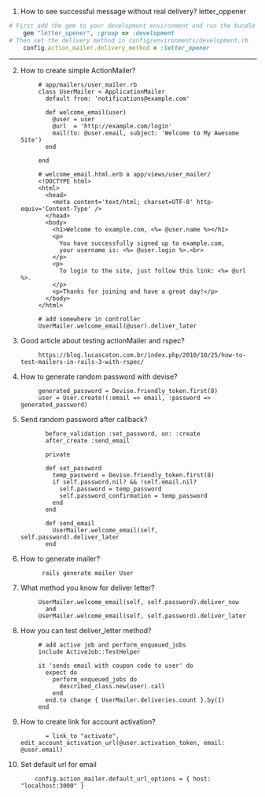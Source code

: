 1. How to see successful message without real delivery? letter_oppener
```ruby
# First add the gem to your development environment and run the bundle command to install it.
    gem "letter_opener", :group => :development
# Then set the delivery method in config/environments/development.rb
    config.action_mailer.delivery_method = :letter_opener
```
___
2. How to create simple ActionMailer? 
      
            # app/mailers/user_mailer.rb
            class UserMailer < ApplicationMailer
              default from: 'notifications@example.com'

              def welcome_email(user)
                @user = user
                @url  = 'http://example.com/login'
                mail(to: @user.email, subject: 'Welcome to My Awesome Site')
              end

            end

            # welcome_email.html.erb в app/views/user_mailer/
            <!DOCTYPE html>
            <html>
              <head>
                <meta content='text/html; charset=UTF-8' http-equiv='Content-Type' />
              </head>
              <body>
                <h1>Welcome to example.com, <%= @user.name %></h1>
                <p>
                  You have successfully signed up to example.com,
                  your username is: <%= @user.login %>.<br>
                </p>
                <p>
                  To login to the site, just follow this link: <%= @url %>.
                </p>
                <p>Thanks for joining and have a great day!</p>
              </body>
            </html>

            # add somewhere in controller
            UserMailer.welcome_email(@user).deliver_later
3. Good article about testing actionMailer and rspec?
            
            https://blog.lucascaton.com.br/index.php/2010/10/25/how-to-test-mailers-in-rails-3-with-rspec/
4. How to generate random password with devise?
            
            generated_password = Devise.friendly_token.first(8)
            user = User.create!(:email => email, :password => generated_password)
5. Send random password after callback?
            
              before_validation :set_password, on: :create
              after_create :send_email

              private

              def set_password
                temp_password = Devise.friendly_token.first(8)
                if self.password.nil? && !self.email.nil?
                  self.password = temp_password
                  self.password_confirmation = temp_password
                end
              end

              def send_email
                UserMailer.welcome_email(self, self.password).deliver_later
              end
6. How to generate mailer?
            
             rails generate mailer User
7. What method you know for deliver letter?
            
            UserMailer.welcome_email(self, self.password).deliver_now
              and
            UserMailer.welcome_email(self, self.password).deliver_later
 
8. How you can test deliver_letter method?
            
            # add active job and perform_enqueued_jobs
            include ActiveJob::TestHelper
            
            it 'sends email with coupon code to user' do
              expect do
                perform_enqueued_jobs do
                  described_class.new(user).call
                end
              end.to change { UserMailer.deliveries.count }.by(1)
            end
            
9. How to create link for account activation?
            
              = link_to "activate", edit_account_activation_url(@user.activation_token, email: @user.email)
10. Set default url for email
            
            config.action_mailer.default_url_options = { host: "localhost:3000" }
